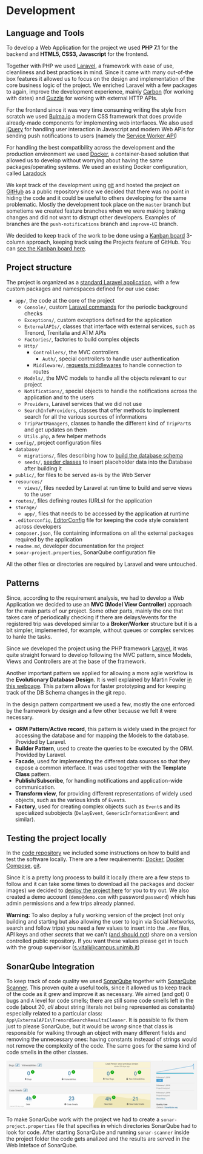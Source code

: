 # Development

## Language and Tools

To develop a Web Application for the project we used **PHP 7.1** for the backend and **HTML5, CSS3, Javascript** for the frontend.

Together with PHP we used [Laravel](https://laravel.com/), a framework with ease of use, cleanliness and best practices in mind. Since it came with many out-of-the box features it allowed us to focus on the design and implementation of the core business logic of the project. We enriched Laravel with a few packages to again, improve the development experience, mainly [Carbon](carbon.nesbot.com/docs/) (for working with dates) and [Guzzle](docs.guzzlephp.org/en/stable/quickstart.html) for working with external HTTP APIs.

For the frontend since it was very time consuming writing the style from scratch we used [Bulma.io](https://bulma.io) a modern CSS framework that does provide already-made components for implementing web interfaces. We also used [jQuery](http://jquery.com/) for handling user interaction in Javascript and modern Web APIs for sending push notifications to users (namely the [Service Worker API](https://developer.mozilla.org/en-US/docs/Web/API/Service_Worker_API))

For handling the best compatibility across the development and the production environment we used [Docker](https://www.docker.com/what-docker), a container-based solution that allowed us to develop without worrying about having the same packages/operating systems. We used an existing Docker configuration, called [Laradock](http://laradock.io/)

We kept track of the development using [git](https://git-scm.com/) and hosted the project on [GitHub](https://github.com/) as a public repository since we decided that there was no point in hiding the code and it could be useful to others developing for the same problematic. Mostly the development took place on the `master` branch but sometiems we created feature branches when we were making braking changes and did not want to distrupt other developers. Examples of branches are the `push-notifications` branch and `improve-UI` branch.

We decided to keep track of the work to be done using a [Kanban board](https://leankit.com/learn/kanban/kanban-board/) 3-column approach, keeping track using the Projects feature of GitHub. You can [see the Kanban board here](https://github.com/PersonalizedTravelMonitor/Application/projects/1).

## Project structure

The project is organized as a [standard Laravel application](https://laravel.com/docs/5.5/structure), with a few custom packages and namespaces defined for our use case:

* `app/`, the code at the core of the project
	* `Console/`, custom [Laravel commands](https://laravel.com/docs/5.0/artisan) for the periodic background checks
	* `Exceptions/`, custom exceptions defined for the application
	* `ExternalAPIs/`, classes that interface with external services, such as Trenord, Trenitalia and ATM APIs
	* `Factories/`, factories to build complex objects
	* `Http/`
		* `Controllers/`, the MVC controllers
			* `Auth/`, special controllers to handle user authentication
		* `Middleware/`, [requests middlewares](https://laravel.com/docs/5.5/middleware) to handle connection to routes
	* `Models/`, the MVC models to handle all the objects relevant to our project
	* `Notifications/`, special objects to handle the notifications across the application and to the users
	* `Providers`, Laravel services that we did not use
	* `SearchInfoProviders`, classes that offer methods to implement search for all the various sources of informations
	* `TripPartManagers`, classes to handle the different kind of `TripPart`s and get updates on them
	* `Utils.php`, a few helper methods
* `config/`, project configuration files
* `database/`
	* `migrations/`, files describing how to [build the database schema](https://laravel.com/docs/5.5/migrations)
	* `seeds/`, [seeder classes](https://laravel.com/docs/5.5/seeding) to insert placeholder data into the Database after building it
* `public/`, for files to be served as-is by the Web Server
* `resources/`
	* `views/`, files needed by Laravel at run time to build and serve views to the user
* `routes/`, files defining routes (URLs) for the application
* `storage/`
	* `app/`, files that needs to be accessed by the application at runtime
* `.editorconfig`, [EditorConfig](http://editorconfig.org/) file for keeping the code style consistent across developers
* `composer.json`, file containing informations on all the external packages required by the application
* `readme.md`, developer documentation for the project
* `sonar-project.properties`, SonarQube configuration file

All the other files or directories are required by Laravel and were untouched.

## Patterns

Since, according to the requirement analysis, we had to develop a Web Application we decided to use an **MVC (Model View Controller)** approach for the main parts of our project. Some other parts, mainly the one that takes care of periodically checking if there are delays/events for the registered trip was developed similar to a **Broker/Worker** structure but it is a bit simpler, implemented, for example, without queues or complex services to hanle the tasks.

Since we developed the project using the PHP framework [Laravel](https://laravel.com/), it was quite straight forward to develop following the MVC pattern, since Models, Views and Controllers are at the base of the framework.

Another important pattern we applied for allowing a more agile workflow is the **Evolutionary Database Design**. It is well explained by Martin Fowler [in this webpage](https://martinfowler.com/articles/evodb.html). This pattern allows for faster prototyping and for keeping track of the DB Schema changes in the git repo.

In the design pattern compartment we used a few, mostly the one enforced by the framework by design and a few other because we felt it were necessary.

* **ORM Pattern**/**Active record**, this pattern is widely used in the project for accessing the database and for mapping the Models to the database. Provided by Laravel.
* **Builder Pattern**, used to create the queries to be executed by the ORM. Provided by Laravel.
* **Facade**, used for implementing the different data sources so that they expose a common interface. It was used together with the **Template Class** pattern.
* **Publish/Subscribe**, for handling notifications and application-wide communication.
* **Transform view**, for providing different representations of widely used objects, such as the various kinds of `Event`s.
* **Factory**, used for creating complex objects such as `Event`s and its specialized subobjects (`DelayEvent`, `GenericInformationEvent` and similar).

## Testing the project locally

In the [code repository](https://github.com/PersonalizedTravelMonitor/Application/blob/master/readme.md#development-setup) we included some instructions on how to build and test the software locally. There are a few requirements: [Docker](https://docker.com), [Docker Compose](https://docs.docker.com/compose/), [git](https://git-scm.com/).

Since it is a pretty long process to build it locally (there are a few steps to follow and it can take some times to download all the packages and docker images) we decided to [deploy the project here](travelmonitor.duckdns.org) for you to try out. We also created a demo account (`demo@demo.com` with password `password`) which has admin permissions and a few trips already planned.

**Warning:** To also deploy a fully working version of the project (not only building and starting but also allowing the user to login via Social Networks, search and follow trips) you need a few values to insert into the `.env` files, API keys and other *secrets* that we can't ([and should not](https://softwareengineering.stackexchange.com/questions/205606/strategy-for-keeping-secret-info-such-as-api-keys-out-of-source-control)) share on a version controlled public repository. If you want these values please get in touch with the group supervisor ([s.vitali@campus.unimib.it](mailto:s.vitali@campus.unimib.it))

## SonarQube Integration

To keep track of code quality we used [SonarQube](https://www.sonarqube.org/) together with [SonarQube Scanner](https://docs.sonarqube.org/display/SCAN/Analyzing+with+SonarQube+Scanner). This proven quite a useful tools, since it allowed us to keep track of the code as it grew and improve it as necessary. We aimed (and got) 0 bugs and `A` level for code smells; there are still some code smells left in the code (about 20, *all* about string literals not being represented as constants) especially related to a particular class: `App\ExternalAPIs\TrenordSearchResultsCleaner`. It is possible to fix them just to please SonarQube, but it would be *wrong* since that class is responsible for walking through an object with many different fields and removing the unnecessary ones: having constants insteaad of strings would not remove the complexity of the code. The same goes for the same kind of code smells in the other classes.

![](Images/SonarQube.png "SonarQube View")

To make SonarQube work with the project we had to create a `sonar-project.properties` file that specifies in which directories SonarQube had to look for code. After starting SonarQube and running `sonar-scanner` inside the project folder the code gets analized and the results are served in the Web Inteface of SonarQube.

